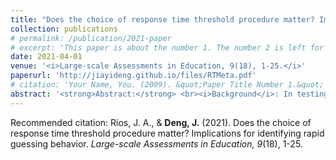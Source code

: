 ```yaml
---
title: "Does the choice of response time threshold procedure matter? Implications for identifying rapid guessing behavior"
collection: publications
# permalink: /publication/2021-paper
# excerpt: 'This paper is about the number 1. The number 2 is left for future work.'
date: 2021-04-01
venue: '<i>Large-scale Assessments in Education, 9(18), 1-25.</i>'
paperurl: 'http://jiayideng.github.io/files/RTMeta.pdf'
# citation: 'Your Name, You. (2009). &quot;Paper Title Number 1.&quot; <i>Applied Psychological Measurement.</i>.'
abstract: '<strong>Abstract:</strong> <br><i>Background</i>: In testing contexts that are predominately concerned with power, rapid guessing (RG) has the potential to undermine the validity of inferences made from educational assessments, as such responses are unreflective of the knowledge, skills, and abilities assessed. Given this concern, practitioners/researchers have utilized a multitude of response time threshold procedures that classify RG responses in these contexts based on either the use of no empirical data (e.g., an arbitrary time limit), response time distributions, and the combination of response time and accuracy information. As there is little understanding of how these procedures compare to each other, this meta-analysis sought to investigate whether threshold typology is related to differences in descriptive, measurement property, and performance outcomes in these contexts. <br><br><i>Methods</i>: Studies were sampled that: (a) employed two or more response time (RT) threshold procedures to identify and exclude RG responses on the same computeradministered low-stakes power test; and (b) evaluated differences between procedures on the proportion of RG responses and responders, measurement properties, and test performance. <br><br><i>Results</i>: Based on as many as 86 effect sizes, our findings indicated non-negligible differences between RT threshold procedures in the proportion of RG responses and responders. The largest differences for these outcomes were observed between procedures using no empirical data and those relying on response time and accuracy information. However, these differences were not related to variability in aggregatelevel measurement properties and test performance. <br><br><i>Conclusions</i>: When filtering RG responses to improve inferences concerning item properties and group score outcomes, the actual threshold procedure chosen may be of less importance than the act of identifying such deleterious responses. However, given the conservative nature of RT thresholds that use no empirical data, practitioners may look to avoid the use of these procedures when making inferences at the individual- level, given their potential for underclassifying RG.'
---
```


Recommended citation: Rios, J. A., & **Deng, J.** (2021). Does the choice of response time threshold procedure matter? Implications for identifying rapid guessing behavior. <i>Large-scale Assessments in Education, 9</i>(18), 1-25.  
